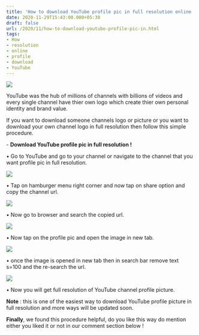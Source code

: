 ```yaml
---
title: 'How to download YouTube profile pic in full resolution online !'
date: 2020-11-29T15:43:00.000+05:30
draft: false
url: /2020/11/how-to-download-youtube-profile-pic-in.html
tags: 
- How
- resolution
- online
- profile
- download
- YouTube
---
```


 [![](https://lh3.googleusercontent.com/-RK9OXjCBcPA/X8N0M1FRkZI/AAAAAAAACP8/WGTPbOUZBwwFrf8RidWOGjafHpoD3ErqQCLcBGAsYHQ/s1600/1606644782310633-0.png)](https://lh3.googleusercontent.com/-RK9OXjCBcPA/X8N0M1FRkZI/AAAAAAAACP8/WGTPbOUZBwwFrf8RidWOGjafHpoD3ErqQCLcBGAsYHQ/s1600/1606644782310633-0.png) 

  

YouTube was the hub of millions of channels with billions of videos and every single channel have thier own logo which create thier own personal identity and brand value.

  

If you want to download someone channels logo or picture or you want to download your own channel logo in full resolution then follow this simple procedure.

  

\- **Download YouTube profile pic in full resolution !**

  

• Go to YouTube and go to your channel or navigate to the channel that you want profile pic in full resolution.

  

 [![](https://lh3.googleusercontent.com/-LmRXScvLI0U/X8N0Lo3G6tI/AAAAAAAACP4/rGFWbb1NYuk5WBnzncfPheyK24MriGFpgCLcBGAsYHQ/s1600/1606644777858555-1.png)](https://lh3.googleusercontent.com/-LmRXScvLI0U/X8N0Lo3G6tI/AAAAAAAACP4/rGFWbb1NYuk5WBnzncfPheyK24MriGFpgCLcBGAsYHQ/s1600/1606644777858555-1.png) 

  

  

• Tap on hamburger menu right corner and now tap on share option and copy the channel url.

  

 [![](https://lh3.googleusercontent.com/-gfINKWVbYRA/X8N0KXOiboI/AAAAAAAACP0/AVzhpYFDniAZJEK3-OIRh_5D2L8HRJMZQCLcBGAsYHQ/s1600/1606644774501370-2.png)](https://lh3.googleusercontent.com/-gfINKWVbYRA/X8N0KXOiboI/AAAAAAAACP0/AVzhpYFDniAZJEK3-OIRh_5D2L8HRJMZQCLcBGAsYHQ/s1600/1606644774501370-2.png) 

  

  

• Now go to browser and search the copied url.

  

 [![](https://lh3.googleusercontent.com/-4v8LtuHGSWM/X8N0JgTAaiI/AAAAAAAACPw/T8NXrX3mp0g0fiHxWNWuxJeZ-6yyoR_zQCLcBGAsYHQ/s1600/1606644771434379-3.png)](https://lh3.googleusercontent.com/-4v8LtuHGSWM/X8N0JgTAaiI/AAAAAAAACPw/T8NXrX3mp0g0fiHxWNWuxJeZ-6yyoR_zQCLcBGAsYHQ/s1600/1606644771434379-3.png) 

  

  

• Now tap on the profile pic and open the image in new tab.

  

 [![](https://lh3.googleusercontent.com/-M1s0JPFLGOY/X8N0IlmSZZI/AAAAAAAACPs/KN8yCcdfq-oARxLMZvtZpiV83AEiAqbgQCLcBGAsYHQ/s1600/1606644766372544-4.png)](https://lh3.googleusercontent.com/-M1s0JPFLGOY/X8N0IlmSZZI/AAAAAAAACPs/KN8yCcdfq-oARxLMZvtZpiV83AEiAqbgQCLcBGAsYHQ/s1600/1606644766372544-4.png) 

  

  

• once the image is opened in new tab then in search bar remove text s=100 and the re-search the url.

  

 [![](https://lh3.googleusercontent.com/-m3f6k2pEtv0/X8N0HiSMtoI/AAAAAAAACPo/sUALs7Ebu78LXqJB8WxoZe0PJw6WY8BZwCLcBGAsYHQ/s1600/1606644760807218-5.png)](https://lh3.googleusercontent.com/-m3f6k2pEtv0/X8N0HiSMtoI/AAAAAAAACPo/sUALs7Ebu78LXqJB8WxoZe0PJw6WY8BZwCLcBGAsYHQ/s1600/1606644760807218-5.png) 

  

  

• Now you will get full resolution of YouTube channel profile picture.

  

**Note** : this is one of the easiest way to download YouTube profile picture in full resolution and more ways will be updated soon.

  

**Finally**, we found this procedure helpful, do you like this way do mention either you liked it or not in our comment section below !